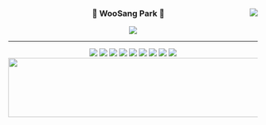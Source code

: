 <div align="center">
  
   <img align="right" src="https://github-readme-stats.vercel.app/api/top-langs/?username=sang4004&theme=dracula&exclude_repo=clone-web-scrapper,clone-zoom&hide=Procfile&layout=compact&langs_count=6"/>
  
  ### <a>🐣 WooSang Park 🐥 </a>
  <a href="https://www.notion.so/4fa56284c508457c9709ef0cc1fd70c2"><img src="https://img.shields.io/badge/Portfolio-ffffff?style=flat-square&logo=notion&logoColor=black"/></a>
  
  ---
  
  <div>
    <img src="https://img.shields.io/badge/React-61DAFB?style=flat-square&logo=React&logoColor=white"/>
    <img src="https://img.shields.io/badge/HTML5-E34F26?style=flat-square&logo=HTML5&logoColor=white"/>
<!--     <img src="https://img.shields.io/badge/CSS3-1572B6?style=flat-square&logo=CSS3&logoColor=white"/> -->
    <img src="https://img.shields.io/badge/TypeScript-3178C6?style=flat-square&logo=TypeScript&logoColor=white"/>
    <img src="https://img.shields.io/badge/Node.js-339933?style=flat-square&logo=Node.js&logoColor=white"/>
    <img src="https://img.shields.io/badge/Express-000000?style=flat-square&logo=Express&logoColor=white"/>
    <img src="https://img.shields.io/badge/JavaScript-F7DF1E?style=flat-square&logo=JavaScript&logoColor=white"/>
    <img src="https://img.shields.io/badge/MySQL-4479A1?style=flat-square&logo=MySQL&logoColor=white"/>
    <img src="https://img.shields.io/badge/Microsoft SQL Server-CC2927?style=flat-square&logo=Microsoft SQL Server&logoColor=white"/>
    <img src="https://img.shields.io/badge/Visual Studio Code-007ACC?style=flat-square&logo=Visual Studio Code&logoColor=white"/>
    <!-- <a href="https://github.com/devxb/gitanimals">
      <img src="https://render.gitanimals.org/farms/sang4004"/>
    </a> -->
    <a href="https://github.com/devxb/gitanimals">
      <img
        src="https://render.gitanimals.org/lines/sang4004?pet-id=596969364244952555"
        width="600"
        height="120"
      />
    </a>
  
  </div>
</div>

<!--
**sang4004/sang4004** is a ✨ _special_ ✨ repository because its `README.md` (this file) appears on your GitHub profile.

Here are some ideas to get you started:

- 🔭 I’m currently working on ...
- 🌱 I’m currently learning ...
- 👯 I’m looking to collaborate on ...
- 🤔 I’m looking for help with ...
- 💬 Ask me about ...
- 📫 How to reach me: ...
- 😄 Pronouns: ...
- ⚡ Fun fact: ...
-->
